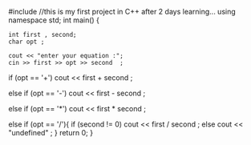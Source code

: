 #include <iostream>              //this is my first project in C++ after 2 days learning...
using namespace std;
int main() {

    int first , second;
    char opt ;

    cout << "enter your equation :";
    cin >> first >> opt >> second  ;

if (opt == '+')
    cout << first + second ;

else if (opt == '-')
    cout << first - second ;

else if (opt == '*')
    cout << first * second ;

else if (opt == '/'){
    if (second != 0)
     cout << first / second ;
    else
        cout << "undefined" ;
}
return 0;
}
